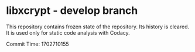 # libxcrypt - develop branch

This repository contains frozen state of the repository.
Its history is cleared. It is used only for static code
analysis with Codacy.

Commit Time: 1702710155